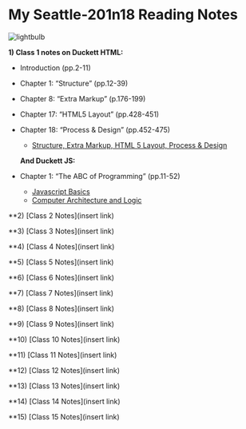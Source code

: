 # My Seattle-201n18 Reading Notes
  
  ![lightbulb](https://user-images.githubusercontent.com/61428656/75473987-fe78c100-594a-11ea-99e6-8322e6af80aa.jpg)
 

  **1) Class 1 notes on Duckett HTML:**
  + Introduction (pp.2-11)
  + Chapter 1: “Structure” (pp.12-39)
  + Chapter 8: “Extra Markup” (p.176-199)
  + Chapter 17: “HTML5 Layout” (pp.428-451)
  + Chapter 18: “Process & Design” (pp.452-475)
    - [Structure, Extra Markup, HTML 5 Layout, Process & Design](https://github.com/kimmyd70/learning-journal/blob/master/html-notes.md)
    
    **And Duckett JS:**
  + Chapter 1: “The ABC of Programming” (pp.11-52)
    - [Javascript Basics](https://github.com/kimmyd70/learning-journal/blob/master/javascript.md)
    - [Computer Architecture and Logic](how-computers-work.md)
    
  **2) [Class 2 Notes](insert link)
  
  **3) [Class 3 Notes](insert link)
  
  **4) [Class 4 Notes](insert link)
  
  **5) [Class 5 Notes](insert link)
  
  **6) [Class 6 Notes](insert link)
  
  **7) [Class 7 Notes](insert link)
  
  **8) [Class 8 Notes](insert link)
  
  **9) [Class 9 Notes](insert link)
  
  **10) [Class 10 Notes](insert link)
  
  **11) [Class 11 Notes](insert link)
  
  **12) [Class 12 Notes](insert link)
  
  **13) [Class 13 Notes](insert link)
  
  **14) [Class 14 Notes](insert link)
  
  **15) [Class 15 Notes](insert link)
  
